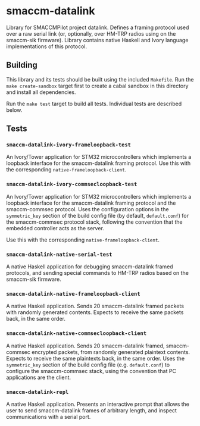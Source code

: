
# smaccm-datalink

Library for SMACCMPilot project datalink. Defines a framing protocol used over
a raw serial link (or, optionally, over HM-TRP radios using on the smaccm-sik
firmware). Library contains native Haskell and Ivory language implementations
of this protocol.


## Building

This library and its tests should be built using the included `Makefile`.
Run the `make create-sandbox` target first to create a cabal sandbox in this
directory and install all dependencies.

Run the `make test` target to build all tests. Individual tests are described
below.

## Tests

### `smaccm-datalink-ivory-frameloopback-test`

An Ivory/Tower application for STM32 microcontrollers which implements a
loopback interface for the smaccm-datalink framing protocol. Use this with
the corresponding `native-frameloopback-client`.

### `smaccm-datalink-ivory-commsecloopback-test`

An Ivory/Tower application for STM32 microcontrollers which implements a
loopback interface for the smaccm-datalink framing protocol and the
smaccm-commsec protocol. Uses the configuration options in the `symmetric_key`
section of the build config file (by default, `default.conf`) for the
smaccm-commsec protocol stack, following the convention that the embedded
controller acts as the server.

Use this with the corresponding `native-frameloopback-client`.

### `smaccm-datalink-native-serial-test`

A native Haskell application for debugging smaccm-datalink framed protocols,
and sending special commands to HM-TRP radios based on the smaccm-sik firmware.

### `smaccm-datalink-native-frameloopback-client`

A native Haskell application. Sends 20 smaccm-datalink framed packets with
randomly generated contents. Expects to receive the same packets back, in the
same order.

### `smaccm-datalink-native-commsecloopback-client`

A native Haskell application. Sends 20 smaccm-datalink framed, smaccm-commsec
encrypted packets, from randomly generated plaintext contents. Expects to
receive the same plaintexts back, in the same order. Uses the  `symmetric_key`
section of the build config file (e.g. `default.conf`) to configure the
smaccm-commsec stack, using the convention that PC applications are the client.

### `smaccm-datalink-repl`

A native Haskell application. Presents an interactive prompt that allows the
user to send smaccm-datalink frames of arbitrary length, and inspect
communications with a serial port.

